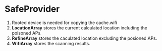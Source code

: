 SafeProvider
============
1. Rooted device is needed for copying the cache.wifi
2. **LocationArray** stores the current calculated location including the poisoned
   APs.
3. **RefineArray** stores the caculated location excluding the posioned APs.
4. **WifiArray** stores the scanning results.

